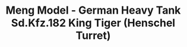 ---
layout: product
title: "Meng Model - German Heavy Tank Sd.Kfz.182 King Tiger (Henschel Turret)"
price: "5000" 
desc: "N/A"
img_path: "/assets/img/MM-TS-031.webp"
brand: "N/A"
available: false
special_offer: false
new: false
soon: false
cat: "010000"
subcat: "011000"
subsubcat: "0N/A"
sifra: "MM-TS-031"
popular: false
---